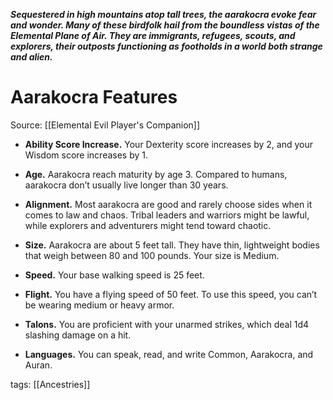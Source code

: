 _**Sequestered in high mountains atop tall trees, the aarakocra evoke fear and wonder. Many of these birdfolk hail from the boundless vistas of the Elemental Plane of Air. They are immigrants, refugees, scouts, and explorers, their outposts functioning as footholds in a world both strange and alien.**_

# Aarakocra Features

Source: [[Elemental Evil Player's Companion]]

-   **Ability Score Increase.** Your Dexterity score increases by 2, and your Wisdom score increases by 1.

-   **Age.** Aarakocra reach maturity by age 3. Compared to humans, aarakocra don’t usually live longer than 30 years.

-   **Alignment.** Most aarakocra are good and rarely choose sides when it comes to law and chaos. Tribal leaders and warriors might be lawful, while explorers and adventurers might tend toward chaotic.

-   **Size.** Aarakocra are about 5 feet tall. They have thin, lightweight bodies that weigh between 80 and 100 pounds. Your size is Medium.

-   **Speed.** Your base walking speed is 25 feet.

-   **Flight.** You have a flying speed of 50 feet. To use this speed, you can’t be wearing medium or heavy armor.

-   **Talons.** You are proficient with your unarmed strikes, which deal 1d4 slashing damage on a hit.

-   **Languages.** You can speak, read, and write Common, Aarakocra, and Auran.

tags: [[Ancestries]]